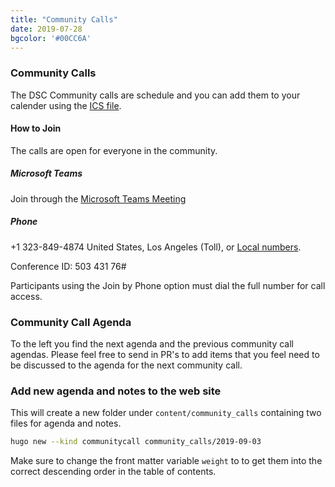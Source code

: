 ```yaml
---
title: "Community Calls"
date: 2019-07-28
bgcolor: '#00CC6A'
---
```


### Community Calls

The DSC Community calls are schedule and you can add them to your calender
using the [ICS file](https://github.com/PowerShell/DscResources/blob/master/CommunityCalls/DSC%20Resource%20Kit%20Community%20Call%20ICS.zip).

#### How to Join

The calls are open for everyone in the community.

##### Microsoft Teams

Join through the [Microsoft Teams Meeting](https://teams.microsoft.com/l/meetup-join/19%3ameeting_OTc2YThjZGQtNWE4Yi00NDQyLTk5NTktYWIwYjdhMGZjNDRl%40thread.v2/0?context=%7b%22Tid%22%3a%2272f988bf-86f1-41af-91ab-2d7cd011db47%22%2c%22Oid%22%3a%222fd83437-7fe6-4ee4-a109-828a19cb7bff%22%7d)

##### Phone

+1 323-849-4874 United States, Los Angeles (Toll),
or [Local numbers](https://dialin.teams.microsoft.com/8551f4c1-bea3-441a-8738-69aa517a91c5?id=50343176).

Conference ID: 503 431 76#

Participants using the Join by Phone option must dial the full number for call access.

### Community Call Agenda

To the left you find the next agenda and the previous community call agendas.
Please feel free to send in PR's to add items that you feel need to be discussed
to the agenda for the next community call.

### Add new agenda and notes to the web site

This will create a new folder under `content/community_calls` containing
two files for agenda and notes.

```bash
hugo new --kind communitycall community_calls/2019-09-03
```

Make sure to change the front matter variable `weight` to to get them into
the correct descending order in the table of contents.
